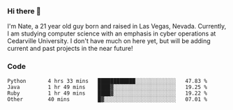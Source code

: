 ### Hi there 👋

I'm Nate, a 21 year old guy born and raised in Las Vegas, Nevada. Currently, I am studying computer science with an emphasis in cyber operations at Cedarville University. I don't have much on here yet, but will be adding current and past projects in the near future!

### Code
<!--START_SECTION:waka-->

```text
Python       4 hrs 33 mins   ████████████░░░░░░░░░░░░░   47.83 %
Java         1 hr 49 mins    ████▓░░░░░░░░░░░░░░░░░░░░   19.25 %
Ruby         1 hr 49 mins    ████▓░░░░░░░░░░░░░░░░░░░░   19.22 %
Other        40 mins         █▓░░░░░░░░░░░░░░░░░░░░░░░   07.01 %
```

<!--END_SECTION:waka-->

<!--
**natejohnson05/natejohnson05** is a ✨ _special_ ✨ repository because its `README.md` (this file) appears on your GitHub profile.

Here are some ideas to get you started:

- 🔭 I’m currently working on ...
- 🌱 I’m currently learning ...
- 👯 I’m looking to collaborate on ...
- 🤔 I’m looking for help with ...
- 💬 Ask me about ...
- 📫 How to reach me: ...
- 😄 Pronouns: ...
- ⚡ Fun fact: ...
-->
